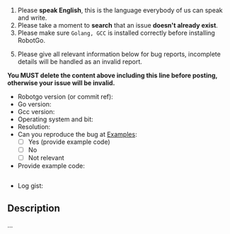1. Please **speak English**, this is the language everybody of us can speak and write.
2. Please take a moment to **search** that an issue **doesn't already exist**.
3. Please make sure `Golang, GCC` is installed correctly before installing RobotGo.
<!-- 4. Please ask questions or config/deploy problems on our Gitter channel: https://gitter.im/go-vgo/robotgo -->
5. Please give all relevant information below for bug reports, incomplete details will be handled as an invalid report.

**You MUST delete the content above including this line before posting, otherwise your issue will be invalid.**


- Robotgo version (or commit ref):
- Go version:
- Gcc version:
- Operating system and bit:
- Resolution:
- Can you reproduce the bug at [Examples](https://github.com/go-vgo/robotgo/blob/master/examples/main.go):
  - [ ] Yes (provide example code)
  - [ ] No
  - [ ] Not relevant
- Provide example code:

```Go

```
- Log gist:

## Description

...
